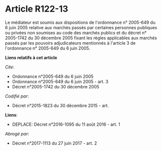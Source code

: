 # Article R122-13

Le médiateur est soumis aux dispositions de l'ordonnance n° 2005-649 du 6 juin 2005 relative aux marchés passés par certaines
personnes publiques ou privées non soumises au code des marchés publics et du décret n° 2005-1742 du 30 décembre 2005 fixant
les règles applicables aux marchés passés par les pouvoirs adjudicateurs mentionnés à l'article 3 de l'ordonnance n° 2005-649
du 6 juin 2005.

**Liens relatifs à cet article**

_Cite_:

  - Ordonnance n°2005-649 du 6 juin 2005
  - Ordonnance n°2005-649 du 6 juin 2005 - art. 3
  - Décret n°2005-1742 du 30 décembre 2005

_Codifié par_:

  - Décret n°2015-1823 du 30 décembre 2015 - art.

**Liens**:

  - DEPLACE: Décret n°2016-1095 du 11 août 2016 - art. 1

_Abrogé par_:

  - Décret n°2017-1113 du 27 juin 2017 - art. 2
